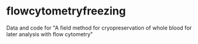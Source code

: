 # flowcytometryfreezing
 Data and code for "A field method for cryopreservation of whole blood for later analysis with flow cytometry"
